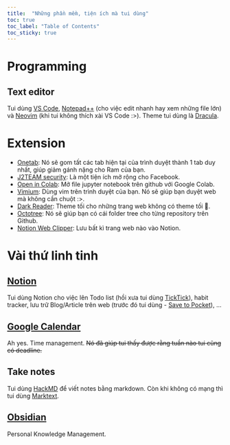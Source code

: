 ```yaml
---
title:  "Những phần mềm, tiện ích mà tui dùng"
toc: true
toc_label: "Table of Contents"
toc_sticky: true
---
```


# Programming
## Text editor
Tui dùng [VS Code](https://code.visualstudio.com/), [Notepad++](https://notepad-plus-plus.org/) (cho việc edit nhanh hay xem những file lớn) và [Neovim](https://neovim.io/) (khi tui không thích xài VS Code :>). Theme tui dùng là [Dracula](https://draculatheme.com/).

# Extension
- [Onetab](https://www.one-tab.com/): Nó sẽ gom tất các tab hiện tại của trình duyệt thành 1 tab duy nhất, giúp giảm gánh nặng cho Ram của bạn.
- [J2TEAM security](https://chrome.google.com/webstore/detail/j2team-security/hmlcjjclebjnfohgmgikjfnbmfkigocc): Là một tiện ích mở rộng cho Facebook.
- [Open in Colab](https://chrome.google.com/webstore/detail/open-in-colab/iogfkhleblhcpcekbiedikdehleodpjo): Mở file jupyter notebook trên github với Google Colab.
- [Vimium](https://vimium.github.io/): Dùng vim trên trình duyệt của bạn. Nó sẽ giúp bạn duyệt web mà không cần chuột :>.
- [Dark Reader](https://darkreader.org/): Theme tối cho những trang web không có theme tối 🥲.
- [Octotree](https://www.octotree.io/): Nó sẽ giúp bạn có cái folder tree cho từng repository trên Github.
- [Notion Web Clipper](https://www.notion.so/web-clipper): Lưu bất kì trang web nào vào Notion.

# Vài thứ linh tinh
## [Notion](https://www.notion.so/)
Tui dùng Notion cho việc lên Todo list (hồi xưa tui dùng [TickTick](https://ticktick.com/)), habit tracker, lưu trữ Blog/Article trên web (trước đó tui dùng - [Save to Pocket](https://chrome.google.com/webstore/detail/save-to-pocket/niloccemoadcdkdjlinkgdfekeahmflj)), ...

## [Google Calendar](https://calendar.google.com/)
Ah yes. Time management. ~~Nó đã giúp tui thấy được rằng tuần nào tui cũng có deadline.~~

## Take notes
Tui dùng [HackMD](https://hackmd.io/) để viết notes bằng markdown. Còn khi không có mạng thì tui dùng [Marktext](https://github.com/marktext/marktext).

## [Obsidian](https://obsidian.md/)
Personal Knowledge Management.
